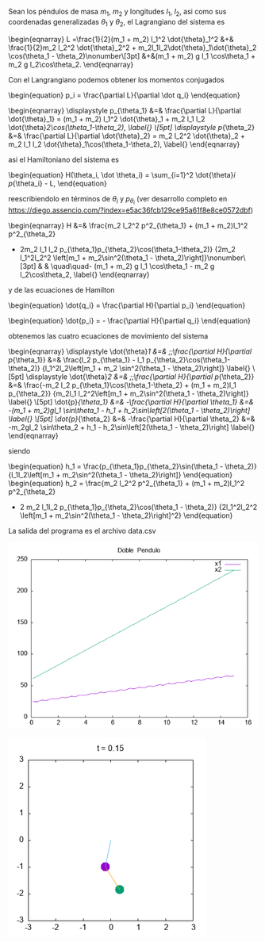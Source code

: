 Sean los péndulos de masa $m_1$, $m_2$ y longitudes $l_1$, $l_2$, asi como sus coordenadas generalizadas $\theta_1$ y $\theta_2$, el Lagrangiano del sistema es

\begin{eqnarray}
L =\frac{1}{2}(m_1 + m_2) l_1^2 \dot{\theta}_1^2 &+&
	\frac{1}{2}m_2 l_2^2 \dot{\theta}_2^2 + m_2l_1l_2\dot{\theta}_1\dot{\theta}_2
	\cos(\theta_1 - \theta_2)\nonumber\\[3pt]
    &+&(m_1 + m_2) g l_1 \cos\theta_1 + m_2 g l_2\cos\theta_2.
\end{eqnarray}

Con el Langrangiano podemos obtener los momentos conjugados

\begin{equation}
p_i = \frac{\partial L}{\partial \dot q_i}
\end{equation}

\begin{eqnarray}
\displaystyle p_{\theta_1} &=& \frac{\partial L}{\partial \dot{\theta}_1} =
(m_1 + m_2) l_1^2 \dot{\theta}_1 + m_2 l_1 l_2 \dot{\theta}_2\cos(\theta_1-\theta_2),
\label{} \\[5pt]
\displaystyle p_{\theta_2} &=& \frac{\partial L}{\partial \dot{\theta}_2} =
m_2 l_2^2 \dot{\theta}_2 + m_2 l_1 l_2 \dot{\theta}_1\cos(\theta_1-\theta_2),
\label{}
\end{eqnarray}

asi el Hamiltoniano del sistema es

\begin{equation}
H(\theta_i, \dot \theta_i) = \sum_{i=1}^2 \dot{\theta}_i p_{\theta_i} - L,
\end{equation}

reescribiendolo en términos de $\theta_i$ y $p_{\theta_i}$ (ver desarrollo completo en https://diego.assencio.com/?index=e5ac36fcb129ce95a61f8e8ce0572dbf)

\begin{eqnarray}
H &=& \frac{m_2 l_2^2 p^2_{\theta_1} + (m_1 + m_2)l_1^2 p^2_{\theta_2}
- 2m_2 l_1 l_2 p_{\theta_1}p_{\theta_2}\cos(\theta_1-\theta_2)}
{2m_2 l_1^2l_2^2 \left[m_1 + m_2\sin^2(\theta_1 - \theta_2)\right]}\nonumber\\[3pt]
& & \quad\quad- (m_1 + m_2) g l_1 \cos\theta_1 - m_2 g l_2\cos\theta_2,
\label{}
\end{eqnarray}

y de las ecuaciones de Hamilton

\begin{equation}
\dot{q_i} = \frac{\partial H}{\partial p_i}
\end{equation}

\begin{equation}
\dot{p_i} = - \frac{\partial H}{\partial q_i}
\end{equation}

obtenemos las cuatro ecuaciones de movimiento del sistema

\begin{eqnarray}
\displaystyle
\dot{\theta}_1 &=& \;\;\frac{\partial H}{\partial p_{\theta_1}} &=&
\frac{l_2 p_{\theta_1} - l_1 p_{\theta_2}\cos(\theta_1-\theta_2)}
{l_1^2l_2\left[m_1 + m_2 \sin^2(\theta_1 - \theta_2)\right]}
\label{}
\\[5pt]
\displaystyle
\dot{\theta}_2 &=& \;\;\frac{\partial H}{\partial p_{\theta_2}} &=&
\frac{-m_2 l_2 p_{\theta_1}\cos(\theta_1-\theta_2) + (m_1 + m_2)l_1 p_{\theta_2}}
{m_2l_1 l_2^2\left[m_1 + m_2\sin^2(\theta_1 - \theta_2)\right]}
\label{}
\\[5pt]
\dot{p}_{\theta_1} &=& -\frac{\partial H}{\partial \theta_1} &=&
-(m_1 + m_2)gl_1 \sin\theta_1 - h_1 + h_2\sin\left[2(\theta_1 - \theta_2)\right]
\label{}
\\[5pt]
\dot{p}_{\theta_2} &=& -\frac{\partial H}{\partial \theta_2} &=&
-m_2gl_2 \sin\theta_2 + h_1 - h_2\sin\left[2(\theta_1 - \theta_2)\right]
\label{}
\end{eqnarray}

siendo

\begin{equation}
h_1 = \frac{p_{\theta_1}p_{\theta_2}\sin(\theta_1 - \theta_2)}
{l_1l_2\left[m_1 + m_2\sin^2(\theta_1 - \theta_2)\right]}
\end{equation}
\begin{equation}
h_2 = \frac{m_2 l_2^2 p^2_{\theta_1} + (m_1 + m_2)l_1^2 p^2_{\theta_2}
- 2 m_2 l_1l_2 p_{\theta_1}p_{\theta_2}\cos(\theta_1 - \theta_2)}
{2l_1^2l_2^2 \left[m_1 + m_2\sin^2(\theta_1 - \theta_2)\right]^2}
\end{equation}

La salida del programa es el archivo data.csv

![Evolución](grafica.png)

![Animación](animacion.gif)
